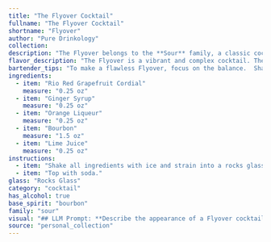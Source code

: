 ```yaml
---
title: "The Flyover Cocktail"
fullname: "The Flyover Cocktail"
shortname: "Flyover"
author: "Pure Drinkology"
collection:
description: "The Flyover belongs to the **Sour** family, a classic cocktail style that originated in the 18th century. Its combination of citrus, sweet, and bitter elements, along with the addition of bourbon, creates a refreshing and complex flavor profile that has stood the test of time. "
flavor_description: "The Flyover is a vibrant and complex cocktail. The Rio Red Grapefruit Cordial provides a bright, citrusy base with a hint of bitterness, balanced by the sweetness of the ginger syrup. Orange liqueur adds a touch of orange zest and warmth, while bourbon contributes depth and spice. A squeeze of lime juice brightens the profile and creates a refreshing finish.  Overall, the Flyover is a harmonious blend of sweet, tart, and spicy notes, making it a truly unique and memorable drink. "
bartender_tips: "To make a flawless Flyover, focus on the balance.  Shake the grapefruit cordial, ginger syrup, and lime juice vigorously to ensure the flavors meld perfectly.  Add the bourbon and orange liqueur last for a smooth, layered effect.  Don't over-ice it; let the flavors shine! "
ingredients:
  - item: "Rio Red Grapefruit Cordial"
    measure: "0.25 oz"
  - item: "Ginger Syrup"
    measure: "0.25 oz"
  - item: "Orange Liqueur"
    measure: "0.25 oz"
  - item: "Bourbon"
    measure: "1.5 oz"
  - item: "Lime Juice"
    measure: "0.25 oz"
instructions:
  - item: "Shake all ingredients with ice and strain into a rocks glass."
  - item: "Top with soda."
glass: "Rocks Glass"
category: "cocktail"
has_alcohol: true
base_spirit: "bourbon"
family: "sour"
visual: "## LLM Prompt: **Describe the appearance of a Flyover cocktail, made with Rio Red Grapefruit Cordial, Ginger Syrup, Orange Liqueur, Bourbon, and Lime Juice.  Focus on the following aspects:*** **Color:**  Is the cocktail clear, cloudy, layered, or gradient?  What specific shades of color are present, and how does the light interact with them? * **Texture:** Is the cocktail smooth, frothy, or chunky? Are there any visible ingredients like fruit or herbs?* **Garnish:** What type of garnish is used, and how does it enhance the visual appeal?* **Overall aesthetic:**  Does the cocktail evoke a specific mood or atmosphere? Is it elegant, refreshing, bold, or playful? **Bonus:** * If the cocktail is layered, describe how the different colors are arranged.* If the cocktail is served in a specific glass, describe how the shape and size of the glass influence the visual presentation. **Example:** The Flyover cocktail presents as a vibrant, layered masterpiece. A deep, ruby red base of Rio Red Grapefruit Cordial is topped with a shimmering, golden orange layer of Orange Liqueur. The top is crowned with a frothy, white cloud of whipped egg white, creating a dramatic contrast.  A thin slice of candied ginger, perched on the rim of a coupe glass, adds a final touch of elegance. "
source: "personal_collection"
---
```


